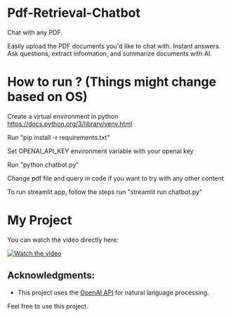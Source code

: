 # Pdf-Retrieval-Chatbot


Chat with any PDF.

Easily upload the PDF documents you'd like to chat with. Instant answers. Ask questions, extract information, and summarize documents with AI.

# How to run ? (Things might change based on OS)
Create a virtual environment in python https://docs.python.org/3/library/venv.html

Run "pip install -r requirements.txt"

Set OPENAI_API_KEY environment variable with your openai key

Run "python chatbot.py"

Change pdf file and query in code if you want to try with any other content

To run streamlit app, follow the steps run "streamlit run chatbot.py"

# My Project

You can watch the video directly here:

[![Watch the video](https://img.youtube.com/vi/your_video_id/hqdefault.jpg)](https://github.com/yourusername/yourrepository/releases/download/v1.0/streamlit-mepdf1-2024-07-15-11-07-41%20-%20Copy.webm)


## Acknowledgments:
- This project uses the [OpenAI API](https://openai.com) for natural language processing.

Feel free to use this project.


